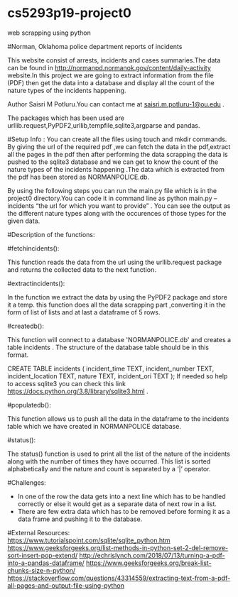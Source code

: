 # cs5293p19-project0
web scrapping using python


#Norman, Oklahoma police department reports of incidents 

This website consist of arrests, incidents and cases summaries.The data can be found in http://normanpd.normanok.gov/content/daily-activity website.In this project we are going to extract information from the file (PDF) then get the data into a database and display all the count of the nature types of the incidents happening.

Author Saisri M Potluru.You can contact me at saisri.m.potluru-1@ou.edu .


The packages which has been used are urllib.request,PyPDF2,urllib,tempfile,sqlite3,argparse and pandas.


#Setup Info : 
You can create all the files using touch and mkdir commands.
By giving the url of the required pdf ,we can fetch the data in the pdf,extract all the pages in the pdf then after performing the data scrapping the data is pushed to the sqlite3 database and we can get to know the count of the nature types of the incidents happening .The data which is extracted from the pdf has been stored as NORMANPOLICE.db. 

By using the following steps you can run the main.py file which is in the project0 directory.You can code it in command line as python main.py –incidents “the url for which you want to provide” . You can see the output as the different nature types along with the occurences of those types for the given data.


#Description of the functions:

#fetchincidents():

This function reads the data from the url using the urllib.request package and returns the collected data to the next function.


#extractincidents():

In the function we extract the data by using the PyPDF2 package and store it a temp. this function does all the data scrapping part ,converting it in the form of list of lists and at last  a dataframe of  5 rows.


#createdb():

This function will connect to a database 'NORMANPOLICE.db' and creates a table incidents .
The structure of the database table should be in this format.

CREATE TABLE incidents (
incident_time TEXT,
incident_number TEXT,
incident_location TEXT,
nature TEXT,
incident_ori TEXT
);
If needed so help to access sqlite3 you can check this link https://docs.python.org/3.8/library/sqlite3.html .

#populatedb():

This function allows us to push all the data in the dataframe to the incidents table which we have created in NORMANPOLICE database.

#status():

The status() function is used to print all the list of the nature of the incidents along with the number of times they have occurred. This list is sorted alphabetically and the nature and count is separated by a ‘|’ operator.


#Challenges:

-	In one of the row the data gets into a next line which has to be handled correctly or else it would get as a separate data of next row in a list.
-	There are few extra data which has to be removed before forming it as a data frame and pushing it to the database.


#External Resources:
https://www.tutorialspoint.com/sqlite/sqlite_python.htm https://www.geeksforgeeks.org/list-methods-in-python-set-2-del-remove-sort-insert-pop-extend/ http://echrislynch.com/2018/07/13/turning-a-pdf-into-a-pandas-dataframe/
https://www.geeksforgeeks.org/break-list-chunks-size-n-python/ 
https://stackoverflow.com/questions/43314559/extracting-text-from-a-pdf-all-pages-and-output-file-using-python 






